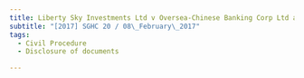 ```yaml
---
title: Liberty Sky Investments Ltd v Oversea-Chinese Banking Corp Ltd and another 
subtitle: "[2017] SGHC 20 / 08\_February\_2017"
tags:
  - Civil Procedure
  - Disclosure of documents

---
```


